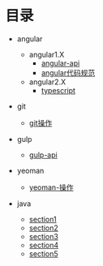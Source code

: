 # 目录

+ angular
    + angular1.X
        + [angular-api](https://github.com/YealZoy/learning/blob/master/angular/angular1.X/angular.md)
        + [angular代码规范](https://github.com/YealZoy/learning/blob/master/angular/angular1.X/angular%E4%BB%A3%E7%A0%81%E8%A7%84%E8%8C%83.md)
    + angular2.X
        + [typescript](https://github.com/YealZoy/learning/blob/master/angular/angular2.X/typescript.md)

+ git
    + [git操作](https://github.com/YealZoy/learning/blob/master/git/git.md)

+ gulp
    + [gulp-api](https://github.com/YealZoy/learning/blob/master/gulp/gulp.md)

+ yeoman
    + [yeoman-操作](https://github.com/YealZoy/learning/blob/master/yeoman/yeoman.md)

+ java
    + [section1](https://github.com/YealZoy/learning/blob/master/java/section1.md)
    + [section2](https://github.com/YealZoy/learning/blob/master/java/section2.md)
    + [section3](https://github.com/YealZoy/learning/blob/master/java/section3.md)
    + [section4](https://github.com/YealZoy/learning/blob/master/java/section4.md)
    + [section5](https://github.com/YealZoy/learning/blob/master/java/section5.md)
